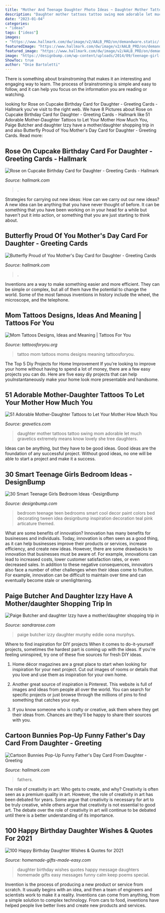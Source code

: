 ```yaml
---
title: "Mother And Teenage Daughter Photo Ideas ~ Daughter Mother Tattoos Tattoo Swing Mom Adorable Let Much Gravetics Extremely Means Know Lovely She Tree Daughters"
description: "Daughter mother tattoos tattoo swing mom adorable let much gravetics extremely means know lovely she tree daughters"
date: "2023-01-04"
categories:
- "ideas"
tags: ["ideas"]
images:
- "https://www.hallmark.com/dw/image/v2/AALB_PRD/on/demandware.static/-/Sites-hallmark-master/default/dw721669dc/images/finished-goods/Rose-on-Cupcake-Birthday-Card-for-Daughter-root-389LGE2004_PV.1.LGE2004.jpg_Source_Image.jpg"
featuredImage: "https://www.hallmark.com/dw/image/v2/AALB_PRD/on/demandware.static/-/Sites-hallmark-master/default/dw1dfa563f/images/finished-goods/Butterfly-Proud-of-You-Mothers-Day-Card-for-Daughter-root-399SMD1036_PV.2.SMD1036.jpg_Source_Image.jpg"
featured_image: "https://www.hallmark.com/dw/image/v2/AALB_PRD/on/demandware.static/-/Sites-hallmark-master/default/dwb163ab75/images/finished-goods/Bunny-PopUp-Funny-Fathers-Day-Card-From-Daughter_559FD4747_02.jpg?sw=1200&amp;sh=1200&amp;sm=fit"
image: "https://designbump.com/wp-content/uploads/2014/09/teenage-girl-bedroom-ideaas-003.jpg"
ShowToc: true
author: "Onie Bartoletti"
---
```



There is something about brainstroming that makes it an interesting and engaging way to learn. The process of brainstroming is simple and easy to follow, and it can help you focus on the information you are reading or watching.

	

		
looking for Rose on Cupcake Birthday Card for Daughter - Greeting Cards - Hallmark you've visit to the right web. We have 8 Pictures about Rose on Cupcake Birthday Card for Daughter - Greeting Cards - Hallmark like 51 Adorable Mother-Daughter Tattoos to Let Your Mother How Much You, Paige Butcher and daughter Izzy have a mother/daughter shopping trip in and also Butterfly Proud of You Mother&#039;s Day Card for Daughter - Greeting Cards. Read more:
		
    
## Rose On Cupcake Birthday Card For Daughter - Greeting Cards - Hallmark

<img loading=lazy src="https://www.hallmark.com/dw/image/v2/AALB_PRD/on/demandware.static/-/Sites-hallmark-master/default/dw721669dc/images/finished-goods/Rose-on-Cupcake-Birthday-Card-for-Daughter-root-389LGE2004_PV.1.LGE2004.jpg_Source_Image.jpg" onerror="this.onerror=null;this.src='https://tse4.mm.bing.net/th?id=OIP.t-sU0N2LeHrrhrkSAXlMNgHaKz&amp;pid=15.1';" alt="Rose on Cupcake Birthday Card for Daughter - Greeting Cards - Hallmark">

_Source: hallmark.com_

>. 

	

Strategies for carrying out new ideas: How can we carry out our new ideas?
A new idea can be anything that you have never thought of before. It can be something that you have been working on in your head for a while but haven't put it into action, or something that you are just starting to think about.

    
## Butterfly Proud Of You Mother&#039;s Day Card For Daughter - Greeting Cards

<img loading=lazy src="https://www.hallmark.com/dw/image/v2/AALB_PRD/on/demandware.static/-/Sites-hallmark-master/default/dw1dfa563f/images/finished-goods/Butterfly-Proud-of-You-Mothers-Day-Card-for-Daughter-root-399SMD1036_PV.2.SMD1036.jpg_Source_Image.jpg" onerror="this.onerror=null;this.src='https://tse3.mm.bing.net/th?id=OIP._uU9Txp6nQwCgrX5lb5ypAHaKz&amp;pid=15.1';" alt="Butterfly Proud of You Mother&#039;s Day Card for Daughter - Greeting Cards">

_Source: hallmark.com_

>. 

	

Inventions are a way to make something easier and more efficient. They can be simple or complex, but all of them have the potential to change the world. Some of the most famous inventions in history include the wheel, the microscope, and the telephone.

    
## Mom Tattoos Designs, Ideas And Meaning | Tattoos For You

<img loading=lazy src="http://www.tattoosforyou.org/wp-content/uploads/2013/10/Tattoo-Ideas-For-Moms.jpg" onerror="this.onerror=null;this.src='https://tse2.mm.bing.net/th?id=OIP.cZqX9_PFtEaQWoos1UyhaAHaLI&amp;pid=15.1';" alt="Mom Tattoos Designs, Ideas and Meaning | Tattoos For You">

_Source: tattoosforyou.org_

>tattoo mom tattoos moms designs meaning tattoosforyou. 

	

The Top 5 Diy Projects for Home Improvement
If you're looking to improve your home without having to spend a lot of money, there are a few easy projects you can do. Here are five easy diy projects that can help youInstantaneously make your home look more presentable and handsome.

    
## 51 Adorable Mother-Daughter Tattoos To Let Your Mother How Much You

<img loading=lazy src="https://www.gravetics.com/wp-content/uploads/2017/07/Lovely-Mother-Daughter-On-Swing.jpg" onerror="this.onerror=null;this.src='https://tse4.mm.bing.net/th?id=OIP.f_7E3ekOFlpSZIofkrH-_gHaJ4&amp;pid=15.1';" alt="51 Adorable Mother-Daughter Tattoos to Let Your Mother How Much You">

_Source: gravetics.com_

>daughter mother tattoos tattoo swing mom adorable let much gravetics extremely means know lovely she tree daughters. 

	

Ideas can be anything, but they have to be good ideas. Good ideas are the foundation of any successful project. Without good ideas, no one will be able to start a project and make it a success.

    
## 30 Smart Teenage Girls Bedroom Ideas -DesignBump

<img loading=lazy src="https://designbump.com/wp-content/uploads/2014/09/teenage-girl-bedroom-ideaas-003.jpg" onerror="this.onerror=null;this.src='https://tse2.mm.bing.net/th?id=OIP.n1ZGMTXK31irc-csM-0zjQHaJ4&amp;pid=15.1';" alt="30 Smart Teenage Girls Bedroom Ideas -DesignBump">

_Source: designbump.com_

>bedroom teenage teen bedrooms smart cool decor paint colors bed decorating tween idea designbump inspiration decoration teal pink articature themed. 

	

What are some benefits of innovation?
Innovation has many benefits for businesses and individuals. Today, innovation is often seen as a good thing, as it can help businesses improve their products or services, increase efficiency, and create new ideas. However, there are some drawbacks to innovation that businesses must be aware of. For example, innovations can lead to increased costs, lower customer satisfaction rates, or even decreased sales. In addition to these negative consequences, innovators also face a number of other challenges when their ideas come to fruition. For example, innovation can be difficult to maintain over time and can eventually become stale or unenlightening.

    
## Paige Butcher And Daughter Izzy Have A Mother/daughter Shopping Trip In

<img loading=lazy src="http://sandrarose.com/wp-content/uploads/2018/04/BGUS_1192488_023.jpg" onerror="this.onerror=null;this.src='https://tse3.mm.bing.net/th?id=OIP.p3IctrQi2Apiy5kHBjFocQHaK0&amp;pid=15.1';" alt="Paige Butcher and daughter Izzy have a mother/daughter shopping trip in">

_Source: sandrarose.com_

>paige butcher izzy daughter murphy eddie oona murphys. 

	

Where to find inspiration for DIY projects
When it comes to do-it-yourself projects, sometimes the hardest part is coming up with the ideas. If you're feeling uninspired, try one of these five sources for fresh DIY ideas.
1. Home décor magazines are a great place to start when looking for inspiration for your next project. Cut out images of rooms or details that you love and use them as inspiration for your own home.

2. Another great source of inspiration is Pinterest. This website is full of images and ideas from people all over the world. You can search for specific projects or just browse through the millions of pins to find something that catches your eye.

3. If you know someone who is crafty or creative, ask them where they get their ideas from. Chances are they'll be happy to share their sources with you.


    
## Cartoon Bunnies Pop-Up Funny Father&#039;s Day Card From Daughter - Greeting

<img loading=lazy src="https://www.hallmark.com/dw/image/v2/AALB_PRD/on/demandware.static/-/Sites-hallmark-master/default/dwb163ab75/images/finished-goods/Bunny-PopUp-Funny-Fathers-Day-Card-From-Daughter_559FD4747_02.jpg?sw=1200&amp;sh=1200&amp;sm=fit" onerror="this.onerror=null;this.src='https://tse2.mm.bing.net/th?id=OIP.Nk58nrCLuF7Mxbl96F-ZhAHaHa&amp;pid=15.1';" alt="Cartoon Bunnies Pop-Up Funny Father&#039;s Day Card From Daughter - Greeting">

_Source: hallmark.com_

>fathers. 

	

The role of creativity in art: Who gets to create, and why?
Creativity is often seen as a premium quality in art. However, the role of creativity in art has been debated for years. Some argue that creativity is necessary for art to be truly creative, while others argue that creativity is not essential to good art. The debate over the role of creativity in art will continue to be debated until there is a better understanding of its importance.

    
## 100 Happy Birthday Daughter Wishes &amp; Quotes For 2021

<img loading=lazy src="https://www.homemade-gifts-made-easy.com/image-files/birthday-wishes-for-daughter-keep-calm-600x900.jpg" onerror="this.onerror=null;this.src='https://tse2.mm.bing.net/th?id=OIP.0aSRBTCNGI1Oygd8RK8z-QHaLH&amp;pid=15.1';" alt="100 Happy Birthday Daughter Wishes &amp; Quotes for 2021">

_Source: homemade-gifts-made-easy.com_

>daughter birthday wishes quotes happy message daughters homemade gifts easy messages funny calm keep poems special. 

	

Invention is the process of producing a new product or service from scratch. It usually begins with an idea, and then a team of engineers and scientists work to make it a reality. Inventions can come from anything, from a simple solution to complex technology. From cars to food, inventions have helped people live better lives and create new products and services.

